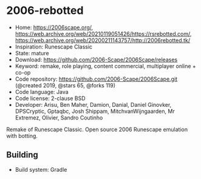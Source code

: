 # 2006-rebotted

- Home: https://2006scape.org/, https://web.archive.org/web/20210119051426/https://rsrebotted.com/, https://web.archive.org/web/20200211143757/http://2006rebotted.tk/
- Inspiration: Runescape Classic
- State: mature
- Download: https://github.com/2006-Scape/2006Scape/releases
- Keyword: remake, role playing, content commercial, multiplayer online + co-op
- Code repository: https://github.com/2006-Scape/2006Scape.git (@created 2019, @stars 65, @forks 119)
- Code language: Java
- Code license: 2-clause BSD
- Developer: Arisu, Ben Maher, Damion, Danial, Daniel Ginovker, DPSCryptic, Gptaqbc, Josh Shippam, MitchvanWijngaarden, Mr Extremez, Olivier, Sandro Coutinho

Remake of Runescape Classic.
Open source 2006 Runescape emulation with botting.

## Building

- Build system: Gradle
